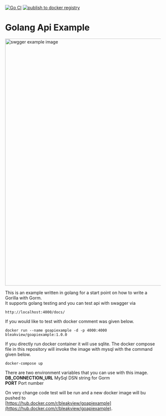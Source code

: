 [![Go CI](https://github.com/bleakview/goapiexample/actions/workflows/go_ci.yml/badge.svg)](https://github.com/bleakview/goapiexample/actions/workflows/go_ci.yml)   [![publish to docker registry](https://github.com/bleakview/goapiexample/actions/workflows/push_to_docker_hub.yml/badge.svg)](https://github.com/bleakview/goapiexample/actions/workflows/push_to_docker_hub.yml)

# Golang Api Example
  
<img src="https://bleakview.github.io/git/goapiexample/images/goapiexample.jpg" alt="swgger example image" width="800"/>

  
This is an example written in golang for a start point on how to write a Gorilla with Gorm.  
It supports golang testing and you can test api with swagger via 
```
http://localhost:4000/docs/
```
If you would like to test with docker comment was given below.
```
docker run --name goapiexample -d -p 4000:4000 bleakview/goapiexample:1.0.0 
```
  
If you directly run docker container it will use sqlite. The docker compose file in this repository will invoke the image with mysql with the command given below.  
```
docker-compose up
```
There are two environment variables that you can use with this image.  
**DB_CONNECTION_URL** MySql DSN string for Gorm  
**PORT** Port number  
    
On very change code test will be run and a new docker image will bu pushed to  
[https://hub.docker.com/r/bleakview/goapiexample](https://hub.docker.com/r/bleakview/goapiexample).



